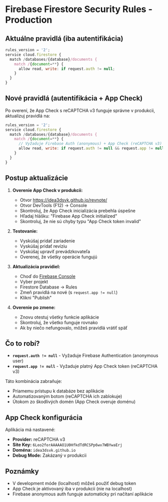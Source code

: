 # Firebase Firestore Security Rules - Production

## Aktuálne pravidlá (iba autentifikácia)
```javascript
rules_version = '2';
service cloud.firestore {
  match /databases/{database}/documents {
    match /{document=**} {
      allow read, write: if request.auth != null;
    }
  }
}
```

## Nové pravidlá (autentifikácia + App Check)
Po overení, že App Check s reCAPTCHA v3 funguje správne v produkcii, aktualizuj pravidlá na:

```javascript
rules_version = '2';
service cloud.firestore {
  match /databases/{database}/documents {
    match /{document=**} {
      // Vyžaduje Firebase Auth (anonymous) + App Check (reCAPTCHA v3)
      allow read, write: if request.auth != null && request.app != null;
    }
  }
}
```

## Postup aktualizácie

1. **Overenie App Check v produkcii:**
   - Otvor https://idea3dsvk.github.io/revnote/
   - Otvor DevTools (F12) → Console
   - Skontroluj, že App Check inicializácia prebehla úspešne
   - Hľadaj hlášku: "Firebase App Check initialized"
   - Skontroluj, že nie sú chyby typu "App Check token invalid"

2. **Testovanie:**
   - Vyskúšaj pridať zariadenie
   - Vyskúšaj pridať revíziu
   - Vyskúšaj upraviť prevádzkovateľa
   - Overenej, že všetky operácie fungujú

3. **Aktualizácia pravidiel:**
   - Choď do [Firebase Console](https://console.firebase.google.com/)
   - Vyber projekt
   - Firestore Database → Rules
   - Zmeň pravidlá na nové (s `request.app != null`)
   - Klikni "Publish"

4. **Overenie po zmene:**
   - Znovu otestuj všetky funkcie aplikácie
   - Skontroluj, že všetko funguje rovnako
   - Ak by niečo nefungovalo, môžeš pravidlá vrátiť späť

## Čo to robí?

- **`request.auth != null`** - Vyžaduje Firebase Authentication (anonymous user)
- **`request.app != null`** - Vyžaduje platný App Check token (reCAPTCHA v3)

Táto kombinácia zabraňuje:
- Priamemu prístupu k databáze bez aplikácie
- Automatizovaným botom (reCAPTCHA ich zablokuje)
- Útokom zo škodlivých domén (App Check overuje doménu)

## App Check konfigurácia

Aplikácia má nastavené:
- **Provider:** reCAPTCHA v3
- **Site Key:** `6Leo2forAAAAAO1U0HfkdTdRCSPp6wv7WBYwaErj`
- **Doména:** `idea3dsvk.github.io`
- **Debug Mode:** Zakázaný v produkcii

## Poznámky

- V development móde (localhost) môžeš použiť debug token
- App Check je aktivovaný iba v produkcii (nie na localhost)
- Firebase anonymous auth funguje automaticky pri načítaní aplikácie
